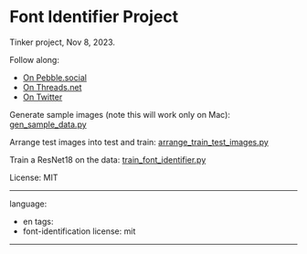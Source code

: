 # Font Identifier Project

Tinker project, Nov 8, 2023.

Follow along:
- [On Pebble.social](https://pebble.social/@gabor/111376050835874755)
- [On Threads.net](https://www.threads.net/@gaborcselle/post/CzZJpJCpxTz)
- [On Twitter](https://twitter.com/gabor/status/1722300841691103467)

Generate sample images (note this will work only on Mac): [gen_sample_data.py](gen_sample_data.py)

Arrange test images into test and train: [arrange_train_test_images.py](arrange_train_test_images.py)

Train a ResNet18 on the data: [train_font_identifier.py](train_font_identifier.py)

License: MIT


---
language:
- en
tags:
- font-identification
license: mit
---